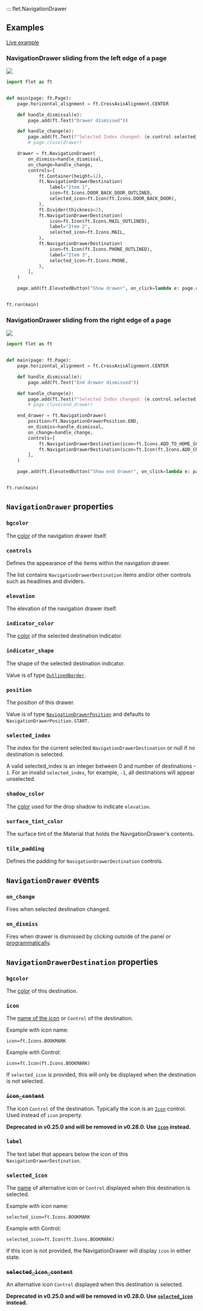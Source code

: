 ::: flet.NavigationDrawer

## Examples

[Live example](https://flet-controls-gallery.fly.dev/navigation/navigationdrawer)

### NavigationDrawer sliding from the left edge of a page

<img src="/img/docs/controls/navigationdrawer/navigation-drawer-start.gif" className="screenshot-60"/>

```python
import flet as ft


def main(page: ft.Page):
    page.horizontal_alignment = ft.CrossAxisAlignment.CENTER

    def handle_dismissal(e):
        page.add(ft.Text("Drawer dismissed"))

    def handle_change(e):
        page.add(ft.Text(f"Selected Index changed: {e.control.selected_index}"))
        # page.close(drawer)

    drawer = ft.NavigationDrawer(
        on_dismiss=handle_dismissal,
        on_change=handle_change,
        controls=[
            ft.Container(height=12),
            ft.NavigationDrawerDestination(
                label="Item 1",
                icon=ft.Icons.DOOR_BACK_DOOR_OUTLINED,
                selected_icon=ft.Icon(ft.Icons.DOOR_BACK_DOOR),
            ),
            ft.Divider(thickness=2),
            ft.NavigationDrawerDestination(
                icon=ft.Icon(ft.Icons.MAIL_OUTLINED),
                label="Item 2",
                selected_icon=ft.Icons.MAIL,
            ),
            ft.NavigationDrawerDestination(
                icon=ft.Icon(ft.Icons.PHONE_OUTLINED),
                label="Item 3",
                selected_icon=ft.Icons.PHONE,
            ),
        ],
    )

    page.add(ft.ElevatedButton("Show drawer", on_click=lambda e: page.open(drawer)))


ft.run(main)
```

### NavigationDrawer sliding from the right edge of a page

<img src="/img/docs/controls/navigationdrawer/navigation-drawer-end.gif" className="screenshot-60"/>

```python
import flet as ft


def main(page: ft.Page):
    page.horizontal_alignment = ft.CrossAxisAlignment.CENTER

    def handle_dismissal(e):
        page.add(ft.Text("End drawer dismissed"))

    def handle_change(e):
        page.add(ft.Text(f"Selected Index changed: {e.control.selected_index}"))
        # page.close(end_drawer)

    end_drawer = ft.NavigationDrawer(
        position=ft.NavigationDrawerPosition.END,
        on_dismiss=handle_dismissal,
        on_change=handle_change,
        controls=[
            ft.NavigationDrawerDestination(icon=ft.Icons.ADD_TO_HOME_SCREEN_SHARP, label="Item 1"),
            ft.NavigationDrawerDestination(icon=ft.Icon(ft.Icons.ADD_COMMENT), label="Item 2"),
        ],
    )

    page.add(ft.ElevatedButton("Show end drawer", on_click=lambda e: page.open(end_drawer)))


ft.run(main)
```

## `NavigationDrawer` properties

### `bgcolor`

The [color](/docs/reference/colors) of the navigation drawer itself.

### `controls`

Defines the appearance of the items within the navigation drawer.

The list contains `NavigationDrawerDestination` items and/or other controls such as headlines and dividers.

### `elevation`

The elevation of the navigation drawer itself.

### `indicator_color`

The [color](/docs/reference/colors) of the selected destination indicator.

### `indicator_shape`

The shape of the selected destination indicator.

Value is of type [`OutlinedBorder`](/docs/reference/types/outlinedborder).

### `position`

The position of this drawer.

Value is of type [`NavigationDrawerPosition`](/docs/reference/types/navigationdrawerposition) and defaults
to `NavigationDrawerPosition.START`.

### `selected_index`

The index for the current selected `NavigationDrawerDestination` or null if no destination is selected.

A valid selected_index is an integer between 0 and number of destinations - `1`. For an invalid `selected_index`, for
example, `-1`, all destinations will appear unselected.

### `shadow_color`

The [color](/docs/reference/colors) used for the drop shadow to indicate `elevation`.

### `surface_tint_color`

The surface tint of the Material that holds the NavigationDrawer's contents.

### `tile_padding`

Defines the padding for `NavigationDrawerDestination` controls.

## `NavigationDrawer` events

### `on_change`

Fires when selected destination changed.

### `on_dismiss`

Fires when drawer is dismissed by clicking outside of the panel or [programmatically](/docs/controls/page#closecontrol).

## `NavigationDrawerDestination` properties

### `bgcolor`

The [color](/docs/reference/colors) of this destination.

### `icon`

The [name of the icon](/docs/reference/icons) or `Control` of the destination. 

Example with icon name:
```
icon=ft.Icons.BOOKMARK
```
Example with Control:
```
icon=ft.Icon(ft.Icons.BOOKMARK)
```

If `selected_icon` is provided, this will only be displayed when the destination is not selected.

### ~~`icon_content`~~

The icon `Control` of the destination. Typically the icon is an [`Icon`](/docs/controls/icon) control. Used instead of `icon` property.

**Deprecated in v0.25.0 and will be removed in v0.28.0. Use [`icon`](#icon)
instead.**

### `label`

The text label that appears below the icon of this `NavigationDrawerDestination`.

### `selected_icon`

The [name](/docs/reference/icons) of alternative icon or `Control` displayed when this destination is selected. 

Example with icon name:
```
selected_icon=ft.Icons.BOOKMARK
```
Example with Control:
```
selected_icon=ft.Icon(ft.Icons.BOOKMARK)
```

If this icon is not provided, the NavigationDrawer will display `icon` in either state.

### ~~`selected_icon_content`~~

An alternative icon `Control` displayed when this destination is selected.

**Deprecated in v0.25.0 and will be removed in v0.28.0. Use [`selected_icon`](#selected_icon)
instead.**